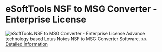 # eSoftTools NSF to MSG Converter - Enterprise License
![eSoftTools NSF to MSG Converter - Enterprise License](https://mycommerce.akamaized.net/api/pimages/P300877916/BIG/300877916.GIF)
Advance technology based Lotus Notes NSF to MSG Converter Software.
[>> Detailed information](https://secure.shareit.com/shareit/product.html?productid=300877916&affiliateid=200057808)